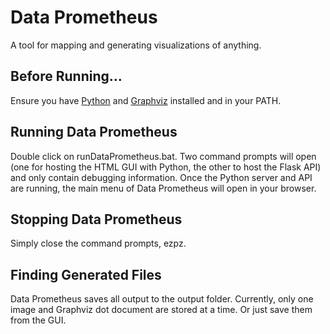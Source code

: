 # Data Prometheus

A tool for mapping and generating visualizations of anything.

## Before Running...

Ensure you have [Python](https://www.python.org/downloads/) and [Graphviz](https://graphviz.org/download/) installed and in your PATH.

## Running Data Prometheus

Double click on runDataPrometheus.bat. Two command prompts will open (one for hosting the HTML GUI with Python, the other to host the Flask API) and only contain debugging information. Once the Python server and API are running, the main menu of Data Prometheus will open in your browser.

## Stopping Data Prometheus

Simply close the command prompts, ezpz.

## Finding Generated Files

Data Prometheus saves all output to the output folder. Currently, only one image and Graphviz dot document are stored at a time. Or just save them from the GUI.